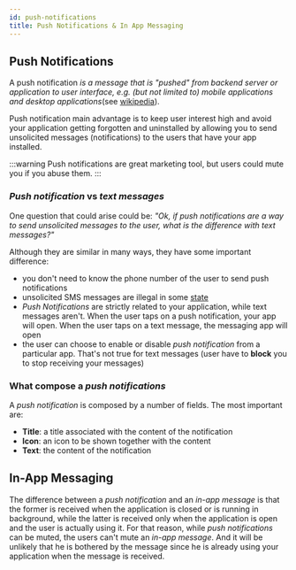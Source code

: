 ```yaml
---
id: push-notifications
title: Push Notifications & In App Messaging
---
```


## Push Notifications
A push notification _is a message that is "pushed" from backend server or application to user interface, e.g. 
(but not limited to) mobile applications and desktop applications_(see [wikipedia](https://en.wikipedia.org/wiki/Push_technology#Push_notification)).

Push notification main advantage is to keep user interest high and avoid your application getting forgotten and uninstalled 
by allowing  you to send unsolicited messages (notifications) to the users that have your app installed.

:::warning
Push notifications are great marketing tool, but users could mute you if you abuse them.
:::

### _Push notification_ vs _text messages_

One question that could arise could be: _"Ok, if push notifications are a way to send unsolicited messages to the user, 
what is the difference with text messages?"_

Although they are similar in many ways, they have some important difference:
* you don't need to know the phone number of the user to send push notifications
* unsolicited SMS messages are illegal in some [state](https://www.consumer.ftc.gov/articles/how-recognize-and-report-spam-text-messages)
* _Push Notifications_ are strictly related to your application, while text messages aren't. When the user taps on a push 
  notification, your app will open. When the user taps on a text message, the messaging app will open 
* the user can choose to enable or disable _push notification_ from a particular app. That's not true for text messages 
  (user have to **block** you to stop receiving your messages)

### What compose a _push notifications_

A _push notification_ is composed by a number of fields. The most important are:
* **Title**: a title associated with the content of the notification
* **Icon**: an icon to be shown together with the content
* **Text**: the content of the notification

## In-App Messaging
The difference between a _push notification_ and an _in-app message_ is that the former is received when the application 
is closed or is running in background, while the latter is received only when the application is open and the user is 
actually using it.
For that reason, while _push notifications_ can be muted, the users can't mute an _in-app message_. And it will be unlikely
that he is bothered by the message since he is already using your application when the message is received. 